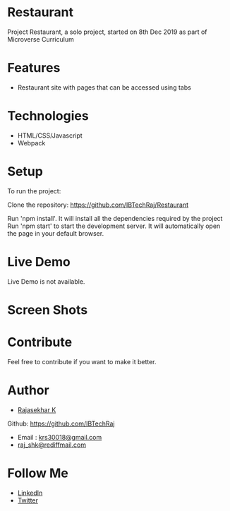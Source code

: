 # Restaurant

Project Restaurant, a solo project, started on 8th Dec 2019 as part of Microverse Curriculum

# Features

- Restaurant site with pages that can be accessed using tabs

# Technologies

- HTML/CSS/Javascript
- Webpack

# Setup

To run the project:

Clone the repository: https://github.com/IBTechRaj/Restaurant

Run 'npm install'. It will install all the dependencies required by the project
Run 'npm start' to start the development server. It will automatically open the page in your default browser.

# Live Demo

Live Demo is not available.

# Screen Shots

# Contribute

Feel free to contribute if you want to make it better.

# Author

- [Rajasekhar K ](https://github.com/IBTechRaj)

Github: https://github.com/IBTechRaj

- Email : krs30018@gmail.com
- raj_shk@rediffmail.com

# Follow Me

- [LinkedIn](https://www.linkedin.com/in/rajkatakamsetty/)
- [Twitter](https://twitter.com/IBTechRaj)
